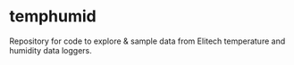 # temphumid
Repository for code to explore &amp; sample data from Elitech temperature and humidity data loggers.
